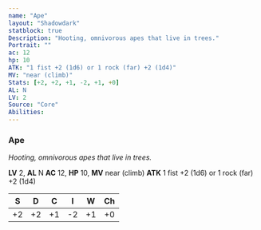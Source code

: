 ```yaml
---
name: "Ape"
layout: "Shadowdark"
statblock: true
Description: "Hooting, omnivorous apes that live in trees."
Portrait: ""
ac: 12
hp: 10
ATK: "1 fist +2 (1d6) or 1 rock (far) +2 (1d4)"
MV: "near (climb)"
Stats: [+2, +2, +1, -2, +1, +0]
AL: N
LV: 2
Source: "Core"
Abilities:
---
```


### Ape

_Hooting, omnivorous apes that live in trees._

**LV** 2, **AL** N
**AC** 12, **HP** 10, **MV** near (climb)
**ATK** 1 fist +2 (1d6) or 1 rock (far) +2 (1d4)

|  S  |  D  |  C  |  I  |  W  |  Ch  |
|:---:|:---:|:---:|:---:|:---:|:----:|
| +2 | +2 | +1 | -2 | +1 | +0 |

